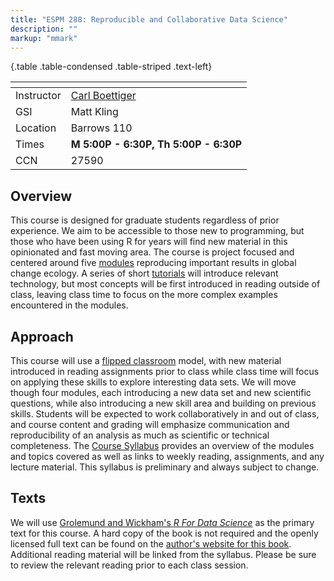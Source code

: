 ```yaml
---
title: "ESPM 288: Reproducible and Collaborative Data Science"
description: ""
markup: "mmark"
---
```



{.table .table-condensed .table-striped .text-left}

 <span></span>     | <span></span>
-----------|-------------------------------------------------------------------
Instructor | [Carl Boettiger](http://carlboettiger.info) <a href="mailto:cboettig@berkeley.edu" title="email"><i class="fa fa-envelope"></i></a><a href="https://twitter.com/cboettig" title="Twitter"> <i class="fa fa-twitter"></i></a> <a href="https://github.com/cboettig" title="GitHub"><i class="fa fa-github"></i></a> |  
GSI        | Matt Kling <a href="mattkling@berkeley.edu:" title="email"><i class="fa fa-envelope"></i></a> <a href="https://github.com/matthewkling" title="GitHub"><i class="fa fa-github"></i></a> |  
Location   |  Barrows 110                               |   
Times      | **M 5:00P - 6:30P, Th 5:00P - 6:30P**     |  
CCN        |  27590                                |  



## Overview

This course is designed for graduate students regardless of prior experience. We aim to be accessible to those new to programming, but those who have been using R for years will find new material in this opinionated and fast moving area.  The course is project focused and centered around five [modules](/modules) reproducing important results in global change ecology.  A series of short [tutorials](/tutorials) will introduce relevant technology, but most concepts will be first introduced in reading outside of class, leaving class time to focus on the more complex examples encountered in the modules.  

## Approach

This course will use a [flipped classroom](https://en.wikipedia.org/wiki/Flipped_classroom) model, with new material
introduced in reading assignments prior to class while class time will
focus on applying these skills to explore interesting data sets. We
will move though four modules, each introducing a new data set and
new scientific questions, while also introducing a new skill area and 
building on previous skills. Students will be expected to work collaboratively
in and out of class, and course content and grading will emphasize
communication and reproducibility of an analysis as much as scientific
or technical completeness.  The [Course Syllabus](/syllabus/)
provides an overview of the modules and topics covered as well as links
to weekly reading, assignments, and any lecture material.  This syllabus
is preliminary and always subject to change.

## Texts

We will use [Grolemund and Wickham's *R For Data Science*](http://amzn.to/2aHLAQ1) 
as the primary text for this course. A hard copy of the book is not
required and the openly licensed full text can be found on the [author's website for this book](http://r4ds.had.co.nz/). Additional reading material will be linked
from the syllabus.  Please be sure to review the relevant reading prior to
each class session.  
